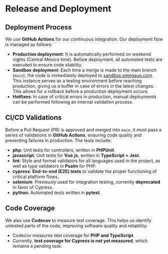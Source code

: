 # Release and Deployment  

## Deployment Process  

We use **GitHub Actions** for our continuous integration. Our deployment flow is managed as follows:  

- **Production deployment**: It is automatically performed on weekend nights (Central Mexico time). Before deployment, all automated tests are executed to ensure code stability.  
- **Sandbox deployment**: Each time a merge is made to the main branch (`main`), the code is immediately deployed to [sandbox.omegaup.com](https://sandbox.omegaup.com). This instance serves as a testing environment before reaching production, giving us a buffer in case of errors in the latest changes. This allows for a rollback before a production deployment occurs.  
- **Hotfixes**: In case of critical errors in production, manual deployments can be performed following an internal validation process.  

## CI/CD Validations  

Before a Pull Request (PR) is approved and merged into `main`, it must pass a series of validations in **GitHub Actions**, ensuring code quality and preventing failures in production. The tests include:  

- **php**: Unit tests for controllers, written in **PHPUnit**.  
- **javascript**: Unit tests for **Vue.js**, written in **TypeScript + Jest**.  
- **lint**: Style and format validators for all languages used in the project, as well as type validators in **Psalm** for PHP.  
- **cypress**: **End-to-end (E2E) tests** to validate the proper functioning of critical platform flows.  
- **selenium**: Previously used for integration testing, currently **deprecated** in favor of Cypress.  
- **python**: Automated tests written in **pytest**.  

## Code Coverage  

We also use **Codecov** to measure test coverage. This helps us identify untested parts of the code, improving software quality and reliability.  

- Codecov measures test coverage for **PHP and TypeScript**.  
- Currently, **test coverage for Cypress is not yet measured**, which remains a pending task.  
